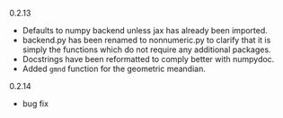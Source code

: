 0.2.13
 - Defaults to numpy backend unless jax has already been imported.
 - backend.py has been renamed to nonnumeric.py to clarify that it is simply the functions which do not require any additional packages.
 - Docstrings have been reformatted to comply better with numpydoc.
 - Added `gmnd` function for the geometric meandian.

0.2.14
 - bug fix